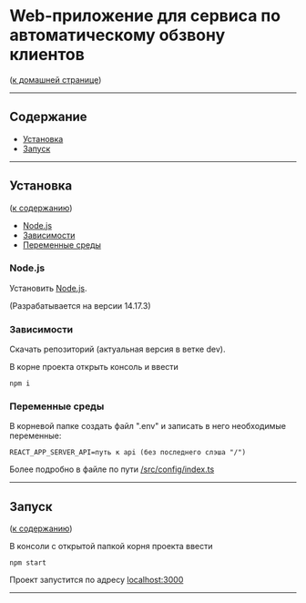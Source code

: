 <h1>Web-приложение для сервиса по автоматическому обзвону клиентов</h1>
(<a href="https://github.com/Alllex202/telephony/blob/main/README.md#%D1%81%D0%B5%D1%80%D0%B2%D0%B8%D1%81-%D0%BF%D0%BE-%D0%B0%D0%B2%D1%82%D0%BE%D0%BC%D0%B0%D1%82%D0%B8%D1%87%D0%B5%D1%81%D0%BA%D0%BE%D0%BC%D1%83-%D0%BE%D0%B1%D0%B7%D0%B2%D0%BE%D0%BD%D1%83-%D0%BA%D0%BB%D0%B8%D0%B5%D0%BD%D1%82%D0%BE%D0%B2">к домашней странице</a>)

---

<h2 name="context">Содержание</h2>

- <a href="#installation">Установка</a>
- <a href="#run">Запуск</a>

---

<h2 name="#installation">Установка</h2>
<p>(<a href="#context">к содержанию</a>)</p>

- <a href="#nodejs">Node.js</a>
- <a href="#dependences">Зависимости</a>
- <a href="#env">Переменные среды</a>

<h3 name="nodejs">Node.js</h3>

Установить <a href="https://nodejs.org/en/">Node.js</a>.

(Разрабатывается на версии 14.17.3)

<h3 name="dependences">Зависимости</h3>

Скачать репозиторий (актуальная версия в ветке dev).

В корне проекта открыть консоль и ввести

```no-highlight
npm i
```

<h3 name="env">Переменные среды</h3>

В корневой папке создать файл ".env" и записать в него необходимые переменные:

```no-highlight
REACT_APP_SERVER_API=путь к api (без последнего слэша "/")
```

Более подробно в файле по пути <a href="https://github.com/Alllex202/telephony-react/blob/dev/src/config/index.ts">/src/config/index.ts</a>

---

<h2 name="#run">Запуск</h2>
<p>(<a href="#context">к содержанию</a>)</p>

В консоли с открытой папкой корня проекта ввести

```no-highlight
npm start
```

Проект запустится по адресу <a href="http://localhost:3000">localhost:3000</a>

---
